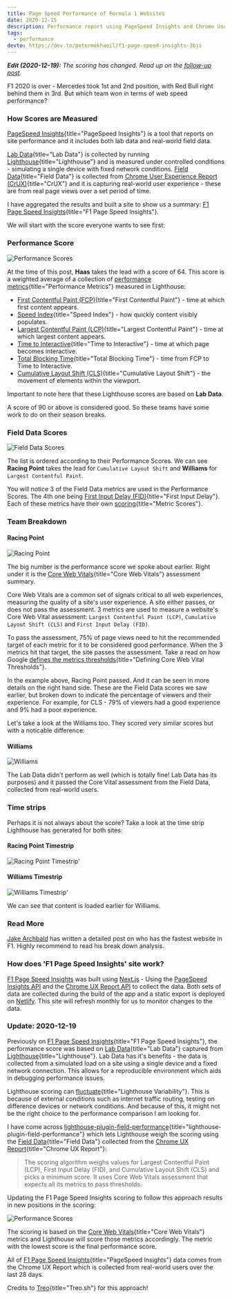 ```yaml
---
title: Page Speed Performance of Formula 1 Websites
date: 2020-12-15
description: Performance report using PageSpeed Insights and Chrome User Experience Report to showcase which Formula 1 team has the fastest web performance.
tags:
  - performance
devto: https://dev.to/petermekhaeil/f1-page-speed-insights-3bji
---
```


_**Edit (2020-12-19):** The scoring has changed. Read up on the [follow-up post](</page-speed-performance-of-formula-1-websites-(part-2)/>)._

F1 2020 is over - Mercedes took 1st and 2nd position, with Red Bull right behind them in 3rd. But which team won in terms of web speed performance?

### How Scores are Measured

[PageSpeed Insights](https://developers.google.com/speed/docs/insights/v5/about){title="PageSpeed Insights"} is a tool that reports on site performance and it includes both lab data and real-world field data.

[Lab Data](https://developers.google.com/web/fundamentals/performance/speed-tools/#lab_data){title="Lab Data"} is collected by running [Lighthouse](https://developers.google.com/web/tools/lighthouse){title="Lighthouse"} and is measured under controlled conditions - simulating a single device with fixed network conditions. [Field Data](https://developers.google.com/web/fundamentals/performance/speed-tools/#field_data){title="Field Data"} is collected from [Chrome User Experience Report (CrUX)](https://developers.google.com/web/tools/chrome-user-experience-report/){title="CrUX"} and it is capturing real-world user experience - these are from real page views over a set period of time.

I have aggregated the results and built a site to show us a summary: [F1 Page Speed Insights](https://f1-page-speed-insights.netlify.app/){title="F1 Page Speed Insights"}.

We will start with the score everyone wants to see first:

### Performance Score

![Performance Scores](/images/uploads/f1-page-speed-insights-1.png 'Performance Scores')

At the time of this post, **Haas** takes the lead with a score of 64. This score is a weighted average of a collection of [performance metrics](https://web.dev/performance-scoring/){title="Performance Metrics"} measured in Lighthouse:

- [First Contentful Paint (FCP)](https://web.dev/first-contentful-paint/){title="First Contentful Paint"} - time at which first content appears.
- [Speed Index](https://web.dev/speed-index/){title="Speed Index"} - how quickly content visibly populates.
- [Largest Contentful Paint (LCP)](https://web.dev/lcp/){title="Largest Contentful Paint"} - time at which largest content appears.
- [Time to Interactive](https://web.dev/interactive/){title="Time to Interactive"} - time at which page becomes interactive.
- [Total Blocking Time](https://web.dev/lighthouse-total-blocking-time/){title="Total Blocking Time"} - time from FCP to Time to Interactive.
- [Cumulative Layout Shift (CLS)](https://web.dev/cls/){title="Cumulative Layout Shift"} - the movement of elements within the viewport.

Important to note here that these Lighthouse scores are based on **Lab Data**.

A score of 90 or above is considered good. So these teams have some work to do on their season breaks.

### Field Data Scores

![Field Data Scores](/images/uploads/f1-page-speed-insights-2.png 'Field Data Scores')

The list is ordered according to their Performance Scores. We can see **Racing Point** takes the lead for `Cumulative Layout Shift` and **Williams** for `Largest Contentful Paint`.

You will notice 3 of the Field Data metrics are used in the Performance Scores. The 4th one being [First Input Delay (FID)](https://web.dev/fid/){title="First Input Delay"}. Each of these metrics have their own [scoring](https://developers.google.com/speed/docs/insights/v5/about#categories){title="Metric Scores"}.

### Team Breakdown

#### Racing Point

![Racing Point](/images/uploads/f1-page-speed-insights-4.png 'Racing Point')

The big number is the performance score we spoke about earlier. Right under it is the [Core Web Vitals](https://web.dev/vitals/){title="Core Web Vitals"} assessment summary.

Core Web Vitals are a common set of signals critical to all web experiences, measuring the quality of a site's user experience. A site either passes, or does not pass the assessment. 3 metrics are used to measure a website's Core Web Vital assessment: `Largest Contentful Paint (LCP)`, `Cumulative Layout Shift (CLS)` and `First Input Delay (FID)`.

To pass the assessment, 75% of page views need to hit the recommended target of each metric for it to be considered good performance. When the 3 metrics hit that target, the site passes the assessment. Take a read on how Google [defines the metrics thresholds](https://web.dev/defining-core-web-vitals-thresholds/){title="Defining Core Web Vital Thresholds"}.

In the example above, Racing Point passed. And it can be seen in more details on the right hand side. These are the Field Data scores we saw earlier, but broken down to indicate the percentage of viewers and their experience. For example, for CLS - 79% of viewers had a good experience and 9% had a poor experience.

Let's take a look at the Williams too. They scored very similar scores but with a noticable difference:

#### Williams

![Williams](/images/uploads/f1-page-speed-insights-5.png 'Williams')

The Lab Data didn't perform as well (which is totally fine! Lab Data has its purposes) and it passed the Core Vital assessment from the Field Data, collected from real-world users.

### Time strips

Perhaps it is not always about the score? Take a look at the time strip Lighthouse has generated for both sites:

#### Racing Point Timestrip

![Racing Point Timestrip'](/images/uploads/f1-page-speed-insights-6.png 'Racing Point Timestrip')

#### Williams Timestrip

![Williams Timestrip'](/images/uploads/f1-page-speed-insights-7.png 'Williams Timestrip')

We can see that content is loaded earlier for Williams.

### Read More

[Jake Archbald](https://jakearchibald.com/2019/f1-perf/) has written a detailed post on who has the fastest website in F1. Highly recommend to read his break down analysis.

### How does 'F1 Page Speed Insights' site work?

[F1 Page Speed Insights](https://f1-page-speed-insights.netlify.app/) was built using [Next.js](https://nextjs.org/) - Using the [PageSpeed Insights API](https://developers.google.com/speed/docs/insights/v5/get-started) and the [Chrome UX Report API](https://developers.google.com/web/tools/chrome-user-experience-report/api/guides/getting-started) to collect the data. Both sets of data are collected during the build of the app and a static export is deployed on [Netlify](http://netlify.app/). This site will refresh monthly for us to monitor changes to the data.

### Update: 2020-12-19

Previously on [F1 Page Speed Insights](https://f1-page-speed-insights.netlify.app/){title="F1 Page Speed Insights"}, the performance score was based on [Lab Data](https://developers.google.com/web/fundamentals/performance/speed-tools/#lab_data){title="Lab Data"} captured from [Lighthouse](https://developers.google.com/web/tools/lighthouse){title="Lighthouse"}. Lab Data has it's benefits - the data is collected from a simulated load on a site using a single device and a fixed network connection. This allows for a reproducible environment which aids in debugging performance issues.

Lighthouse scoring can [fluctuate](https://github.com/GoogleChrome/lighthouse/blob/master/docs/variability.md){title="Lighthouse Variability"}. This is because of external conditions such as internet traffic routing, testing on difference devices or network conditions. And because of this, it might not be the right choice to the performance comparison I am looking for.

I have come across [lighthouse-plugin-field-performance](https://github.com/treosh/lighthouse-plugin-field-performance){title="lighthouse-plugin-field-performance"} which lets Lighthouse weigh the scoring using the [Field Data](https://developers.google.com/web/fundamentals/performance/speed-tools/#field_data){title="Field Data"} collected from the [Chrome UX Report](https://developers.google.com/web/tools/chrome-user-experience-report/){title="Chrome UX Report"}:

> The scoring algorithm weighs values for Largest Contentful Paint (LCP), First Input Delay (FID), and Cumulative Layout Shift (CLS) and picks a minimum score. It uses Core Web Vitals assessment that expects all its metrics to pass thresholds.

Updating the F1 Page Speed Insights scoring to follow this approach results in new positions in the scoring:

![Performance Scores](/images/uploads/f1-page-speed-insights-8.png 'Performance Scores')

The scoring is based on the [Core Web Vitals](https://web.dev/vitals/){title="Core Web Vitals"} metrics and Lighthouse will score those metrics accordingly. The metric with the lowest score is the final performance score.

All of [F1 Page Speed Insights](https://f1-page-speed-insights.netlify.app/){title="PageSpeed Insights"} data comes from the Chrome UX Report which is collected from real-world users over the last 28 days.

Credits to [Treo](https://treo.sh/){title="Treo.sh"} for this approach!
